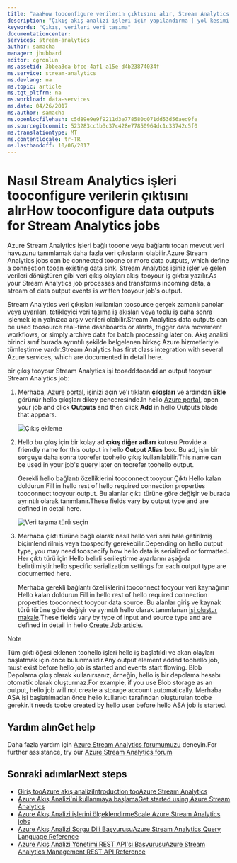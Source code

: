 ```yaml
---
title: "aaaHow tooconfigure verilerin çıktısını alır, Stream Analytics işleri | Microsoft Docs"
description: "Çıkış akış analizi işleri için yapılandırma | yol kesimi öğrenme."
keywords: "Çıkış, verileri veri taşıma"
documentationcenter: 
services: stream-analytics
author: samacha
manager: jhubbard
editor: cgronlun
ms.assetid: 3bbea3da-bfce-4af1-a15e-d4b23874034f
ms.service: stream-analytics
ms.devlang: na
ms.topic: article
ms.tgt_pltfrm: na
ms.workload: data-services
ms.date: 04/26/2017
ms.author: samacha
ms.openlocfilehash: c5d89e9e9f9211d3e778580c071dd53d56aed9fe
ms.sourcegitcommit: 523283cc1b3c37c428e77850964dc1c33742c5f0
ms.translationtype: MT
ms.contentlocale: tr-TR
ms.lasthandoff: 10/06/2017
---
```

# <a name="how-tooconfigure-data-outputs-for-stream-analytics-jobs"></a><span data-ttu-id="51905-104">Nasıl Stream Analytics işleri tooconfigure verilerin çıktısını alır</span><span class="sxs-lookup"><span data-stu-id="51905-104">How tooconfigure data outputs for Stream Analytics jobs</span></span>

<span data-ttu-id="51905-105">Azure Stream Analytics işleri bağlı tooone veya bağlantı tooan mevcut veri havuzunu tanımlamak daha fazla veri çıkışlarını olabilir.</span><span class="sxs-lookup"><span data-stu-id="51905-105">Azure Stream Analytics jobs can be connected tooone or more data outputs, which define a connection tooan existing data sink.</span></span> <span data-ttu-id="51905-106">Stream Analytics işiniz işler ve gelen verileri dönüştüren gibi veri çıkış olayları akışı tooyour iş çıktısı yazılır.</span><span class="sxs-lookup"><span data-stu-id="51905-106">As your Stream Analytics job processes and transforms incoming data, a stream of data output events is written tooyour job's output.</span></span>

<span data-ttu-id="51905-107">Stream Analytics veri çıkışları kullanılan toosource gerçek zamanlı panolar veya uyarıları, tetikleyici veri taşıma iş akışları veya toplu iş daha sonra işlemek için yalnızca arşiv verileri olabilir.</span><span class="sxs-lookup"><span data-stu-id="51905-107">Stream Analytics data outputs can be used toosource real-time dashboards or alerts, trigger data movement workflows, or simply archive data for batch processing later on.</span></span> <span data-ttu-id="51905-108">Akış analizi birinci sınıf burada ayrıntılı şekilde belgelenen birkaç Azure hizmetleriyle tümleştirme vardır.</span><span class="sxs-lookup"><span data-stu-id="51905-108">Stream Analytics has first class integration with several Azure services, which are documented in detail here.</span></span>

<span data-ttu-id="51905-109">bir çıkış tooyour Stream Analytics işi tooadd:</span><span class="sxs-lookup"><span data-stu-id="51905-109">tooadd an output tooyour Stream Analytics job:</span></span>

1. <span data-ttu-id="51905-110">Merhaba, [Azure portal](https://portal.azure.com), işinizi açın ve'ı tıklatın **çıkışları** ve ardından **Ekle** görünür hello çıkışları dikey penceresinde.</span><span class="sxs-lookup"><span data-stu-id="51905-110">In hello [Azure portal](https://portal.azure.com), open your job and click **Outputs** and then click **Add** in hello Outputs blade that appears.</span></span>
   
    ![Çıkış ekleme](./media/stream-analytics-add-outputs/1-stream-analytics-add-outputs.png)  
   
2. <span data-ttu-id="51905-112">Hello bu çıkış için bir kolay ad **çıkış diğer adları** kutusu.</span><span class="sxs-lookup"><span data-stu-id="51905-112">Provide a friendly name for this output in hello **Output Alias** box.</span></span> <span data-ttu-id="51905-113">Bu ad, işin bir sorguyu daha sonra toorefer toohello çıkış kullanılabilir.</span><span class="sxs-lookup"><span data-stu-id="51905-113">This name can be used in your job's query later on toorefer toohello output.</span></span>  
   
    <span data-ttu-id="51905-114">Gerekli hello bağlantı özelliklerini tooconnect tooyour Çıktı Hello kalan doldurun.</span><span class="sxs-lookup"><span data-stu-id="51905-114">Fill in hello rest of hello required connection properties tooconnect tooyour output.</span></span>  <span data-ttu-id="51905-115">Bu alanlar çıktı türüne göre değişir ve burada ayrıntılı olarak tanımlanır.</span><span class="sxs-lookup"><span data-stu-id="51905-115">These fields vary by output type and are defined in detail here.</span></span>  
   
    ![Veri taşıma türü seçin](./media/stream-analytics-add-outputs/2-stream-analytics-add-outputs.png)  
   
3. <span data-ttu-id="51905-117">Merhaba çıktı türüne bağlı olarak nasıl hello veri seri hale getirilmiş biçimlendirilmiş veya toospecify gerekebilir.</span><span class="sxs-lookup"><span data-stu-id="51905-117">Depending on hello output type, you may need toospecify how hello data is serialized or formatted.</span></span> <span data-ttu-id="51905-118">Her çıktı türü için Hello belirli serileştirme ayarlarını aşağıda belirtilmiştir.</span><span class="sxs-lookup"><span data-stu-id="51905-118">hello specific serialization settings for each output type are documented here.</span></span>
   
    <span data-ttu-id="51905-119">Merhaba gerekli bağlantı özelliklerini tooconnect tooyour veri kaynağının Hello kalan doldurun.</span><span class="sxs-lookup"><span data-stu-id="51905-119">Fill in hello rest of hello required connection properties tooconnect tooyour data source.</span></span> <span data-ttu-id="51905-120">Bu alanlar giriş ve kaynak türü türüne göre değişir ve ayrıntılı hello olarak tanımlanan [işi oluştur makale](stream-analytics-create-a-job.md).</span><span class="sxs-lookup"><span data-stu-id="51905-120">These fields vary by type of input and source type and are defined in detail in hello [Create Job article](stream-analytics-create-a-job.md).</span></span>  

> [!Note]
>
> <span data-ttu-id="51905-121">Tüm çıktı öğesi eklenen toohello işleri hello iş başlatıldı ve akan olayları başlatmak için önce bulunmalıdır.</span><span class="sxs-lookup"><span data-stu-id="51905-121">Any output element added toohello job, must exist before hello job is started and events start flowing.</span></span> <span data-ttu-id="51905-122">Blob Depolama çıkış olarak kullanırsanız, örneğin, hello iş bir depolama hesabı otomatik olarak oluşturmaz.</span><span class="sxs-lookup"><span data-stu-id="51905-122">For example, if you use Blob storage as an output, hello job will not create a storage account automatically.</span></span> <span data-ttu-id="51905-123">Merhaba ASA işi başlatılmadan önce hello kullanıcı tarafından oluşturulan toobe gerekir.</span><span class="sxs-lookup"><span data-stu-id="51905-123">It needs toobe created by hello user before hello ASA job is started.</span></span>
> 
 

## <a name="get-help"></a><span data-ttu-id="51905-124">Yardım alın</span><span class="sxs-lookup"><span data-stu-id="51905-124">Get help</span></span>
<span data-ttu-id="51905-125">Daha fazla yardım için [Azure Stream Analytics forumumuzu](https://social.msdn.microsoft.com/Forums/en-US/home?forum=AzureStreamAnalytics) deneyin.</span><span class="sxs-lookup"><span data-stu-id="51905-125">For further assistance, try our [Azure Stream Analytics forum](https://social.msdn.microsoft.com/Forums/en-US/home?forum=AzureStreamAnalytics)</span></span>

## <a name="next-steps"></a><span data-ttu-id="51905-126">Sonraki adımlar</span><span class="sxs-lookup"><span data-stu-id="51905-126">Next steps</span></span>
* [<span data-ttu-id="51905-127">Giriş tooAzure akış analizi</span><span class="sxs-lookup"><span data-stu-id="51905-127">Introduction tooAzure Stream Analytics</span></span>](stream-analytics-introduction.md)
* [<span data-ttu-id="51905-128">Azure Akış Analizi'ni kullanmaya başlama</span><span class="sxs-lookup"><span data-stu-id="51905-128">Get started using Azure Stream Analytics</span></span>](stream-analytics-real-time-fraud-detection.md)
* [<span data-ttu-id="51905-129">Azure Akış Analizi işlerini ölçeklendirme</span><span class="sxs-lookup"><span data-stu-id="51905-129">Scale Azure Stream Analytics jobs</span></span>](stream-analytics-scale-jobs.md)
* [<span data-ttu-id="51905-130">Azure Akış Analizi Sorgu Dili Başvurusu</span><span class="sxs-lookup"><span data-stu-id="51905-130">Azure Stream Analytics Query Language Reference</span></span>](https://msdn.microsoft.com/library/azure/dn834998.aspx)
* [<span data-ttu-id="51905-131">Azure Akış Analizi Yönetimi REST API'si Başvurusu</span><span class="sxs-lookup"><span data-stu-id="51905-131">Azure Stream Analytics Management REST API Reference</span></span>](https://msdn.microsoft.com/library/azure/dn835031.aspx)


